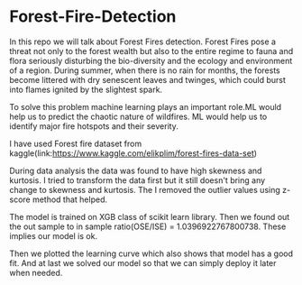 # Forest-Fire-Detection

In this repo we will talk about Forest Fires detection. Forest Fires pose a threat not only to the forest wealth but also to the entire regime to fauna and flora seriously disturbing the bio-diversity and the ecology and environment of a region. During summer, when there is no rain for months, the forests become littered with dry senescent leaves and twinges, which could burst into flames ignited by the slightest spark.

To solve this problem machine learning plays an important role.ML would help us to predict the chaotic nature of wildfires. ML would help us to identify major fire hotspots and their severity.

I have used Forest fire dataset from kaggle(link:https://www.kaggle.com/elikplim/forest-fires-data-set)

During data analysis the data was found to have high skewness and kurtosis.
I tried to transform the data first but it still doesn't bring any change to skewness and kurtosis.
The I removed the outlier values using z-score method that helped.

The model is trained on XGB class of scikit learn library.
Then we found out the out sample to in sample ratio(OSE/ISE) = 1.0396922767800738.
These implies our model is ok.

Then we plotted the learning curve which also shows that model has a good fit.
And at last we solved our model so that we can simply deploy it later when needed.


